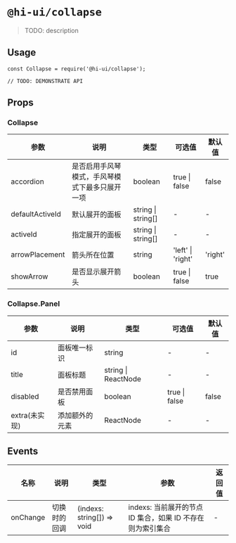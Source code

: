 # `@hi-ui/collapse`

> TODO: description

## Usage

```
const Collapse = require('@hi-ui/collapse');

// TODO: DEMONSTRATE API
```
## Props

### Collapse

| 参数            | 说明                                           | 类型               | 可选值            | 默认值 |
| --------------- | ---------------------------------------------- | ------------------ | ----------------- | ------ |
| accordion       | 是否启用手风琴模式，手风琴模式下最多只展开一项 | boolean            | true \| false     | false  |
| defaultActiveId | 默认展开的面板                                 | string \| string[] | -                 | -      |
| activeId        | 指定展开的面板                                 | string \| string[] | -                 | -      |
| arrowPlacement  | 箭头所在位置                                   | string             | 'left' \| 'right' | 'right' |
| showArrow       | 是否显示展开箭头                               | boolean            | true \| false     | true   |

### Collapse.Panel

| 参数     | 说明         | 类型                | 可选值        | 默认值 |
| -------- | ------------ | ------------------- | ------------- | ------ |
| id       | 面板唯一标识 | string              | -             | -      |
| title    | 面板标题     | string \| ReactNode | -             | -      |
| disabled | 是否禁用面板 | boolean             | true \| false | false  |
| extra(未实现)    | 添加额外的元素 | ReactNode          |      -       |   -   |

## Events

| 名称     | 说明         | 类型                       | 参数                                                       | 返回值 |
| -------- | ------------ | -------------------------- | ---------------------------------------------------------- | ------ |
| onChange | 切换时的回调 | (indexs: string[]) => void | indexs: 当前展开的节点 ID 集合，如果 ID 不存在则为索引集合 | -      |
